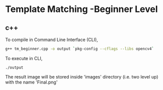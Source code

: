 # Template Matching -Beginner Level
## c++
 
To compile in Command Line Interface (CLI),

```sh
g++ tm_beginner.cpp -o output `pkg-config --cflags --libs opencv4`
```
To execute in CLI,
```
./output
```
The result image will be stored inside 'images' directory (i.e. two level up) with the name 'Final.png'
